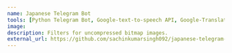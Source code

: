 ```yaml
---
name: Japanese Telegram Bot
tools: [Python Telegram Bot, Google-text-to-speech API, Google-Translate API, ]
image: 
description: Filters for uncompressed bitmap images. 
external_url: https://github.com/sachinkumarsingh092/japanese-telegram-bot
---
```

